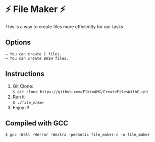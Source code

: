 # :zap: File Maker :zap:

This is a way to create files more efficiently for our tasks

## Options

`→ You can create C files.` <br/>
`→ You can create BASH files.`

## Instructions

1. Git Clone: <br />
`$ git clone https://github.com/ElkinAMG/CreateFilesWithC.git`
2. Run it <br />
`$ ./file_maker`
3. Enjoy it!

## Compiled with GCC

`$ gcc -Wall -Werror -Wextra -pedantic file_maker.c -o file_maker`
